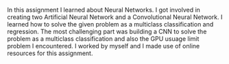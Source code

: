 In this assignment I learned about Neural Networks. I got involved in creating two Artificial Neural Network and a Convolutional Neural Network. I learned how to solve the given problem as a multiclass classification and regression. The most challenging part was building a CNN to solve the problem as a multiclass classification and also the GPU usuage limit problem I encountered. I worked by myself and I made use of online resources for this assignment.
